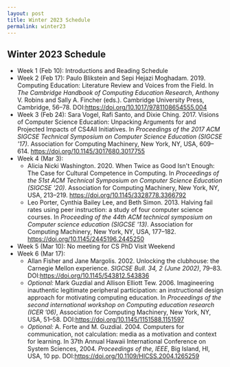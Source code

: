 ```yaml
---
layout: post
title: Winter 2023 Schedule
permalink: winter23
---
```


## Winter 2023 Schedule

* Week 1 (Feb 10): Introductions and Reading Schedule
* Week 2 (Feb 17): Paulo Blikstein and Sepi Hejazi Moghadam. 2019. Computing Education: Literature Review and Voices from the Field. In _The Cambridge Handbook of Computing Education Research_, Anthony V. Robins and Sally A. Fincher (eds.). Cambridge University Press, Cambridge, 56–78. DOI:<https://doi.org/10.1017/9781108654555.004>
* Week 3 (Feb 24): Sara Vogel, Rafi Santo, and Dixie Ching. 2017. Visions of Computer Science Education: Unpacking Arguments for and Projected Impacts of CS4All Initiatives. In _Proceedings of the 2017 ACM SIGCSE Technical Symposium on Computer Science Education (SIGCSE '17)_. Association for Computing Machinery, New York, NY, USA, 609–614. <https://doi.org/10.1145/3017680.3017755>
* Week 4 (Mar 3): 
    * Alicia Nicki Washington. 2020. When Twice as Good Isn't Enough: The Case for Cultural Competence in Computing. In _Proceedings of the 51st ACM Technical Symposium on Computer Science Education (SIGCSE '20)_. Association for Computing Machinery, New York, NY, USA, 213–219. <https://doi.org/10.1145/3328778.3366792>
    * Leo Porter, Cynthia Bailey Lee, and Beth Simon. 2013. Halving fail rates using peer instruction: a study of four computer science courses. In _Proceeding of the 44th ACM technical symposium on Computer science education (SIGCSE '13)_. Association for Computing Machinery, New York, NY, USA, 177–182. <https://doi.org/10.1145/2445196.2445250>
* Week 5 (Mar 10): No meeting for CS PhD Visit Weekend
* Week 6 (Mar 17): 
    * Allan Fisher and Jane Margolis. 2002. Unlocking the clubhouse: the Carnegie Mellon experience. _SIGCSE Bull. 34, 2 (June 2002)_, 79–83. DOI:<https://doi.org/10.1145/543812.543836>
    * _Optional:_ Mark Guzdial and Allison Elliott Tew. 2006. Imagineering inauthentic legitimate peripheral participation: an instructional design approach for motivating computing education. In _Proceedings of the second international workshop on Computing education research (ICER ’06)_, Association for Computing Machinery, New York, NY, USA, 51–58. DOI:<https://doi.org/10.1145/1151588.1151597>
    * _Optional:_ A. Forte and M. Guzdial. 2004. Computers for communication, not calculation: media as a motivation and context for learning. In 37th Annual Hawaii International Conference on System Sciences, 2004. _Proceedings of the, IEEE_, Big Island, HI, USA, 10 pp. DOI:<https://doi.org/10.1109/HICSS.2004.1265259>
